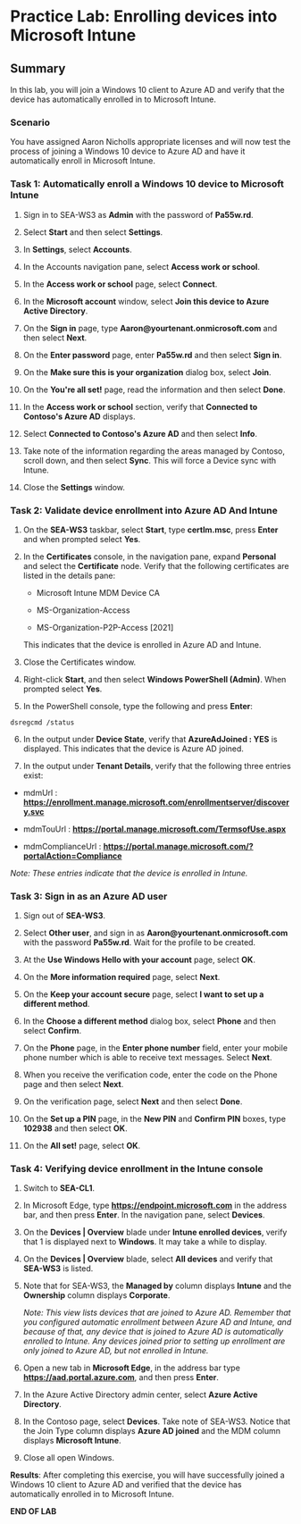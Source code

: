 # Practice Lab: Enrolling devices into Microsoft Intune

## Summary

In this lab, you will join a Windows 10 client to Azure AD and verify that the device has automatically enrolled in to Microsoft Intune.

### Scenario

You have assigned Aaron Nicholls appropriate licenses and will now test the process of joining a Windows 10 device to Azure AD and have it automatically enroll in Microsoft Intune.

### Task 1: Automatically enroll a Windows 10 device to Microsoft Intune

1.  Sign in to SEA-WS3 as **Admin** with the password of **Pa55w.rd**.

2.  Select **Start** and then select **Settings**.

3.  In **Settings**, select **Accounts**.

4.  In the Accounts navigation pane, select **Access work or school**.

5.  In the **Access work or school** page, select **Connect**.

6.  In the **Microsoft account** window, select **Join this device to Azure Active Directory**.

7.  On the **Sign in** page, type **Aaron\@yourtenant.onmicrosoft.com** and then select **Next**.


8.  On the **Enter password** page, enter **Pa55w.rd** and then select **Sign in**.

9.  On the **Make sure this is your organization** dialog box, select **Join**.

10.  On the **You're all set!** page, read the information and then select **Done**.

11.  In the **Access work or school** section, verify that **Connected to Contoso's Azure AD** displays.

12.  Select **Connected to Contoso's Azure AD** and then select **Info**.

13.  Take note of the information regarding the areas managed by Contoso, scroll down, and then select **Sync**. This will force a Device sync with Intune.

14.  Close the **Settings** window.

### Task 2: Validate device enrollment into Azure AD And Intune

1.  On the **SEA-WS3** taskbar, select **Start**, type **certlm.msc**, press **Enter** and when prompted select **Yes**.
    
2.  In the **Certificates** console, in the navigation pane, expand **Personal** and select the **Certificate** node. Verify that the following certificates are listed in the details pane:
    
    -   Microsoft Intune MDM Device CA

    -   MS-Organization-Access

    -   MS-Organization-P2P-Access \[2021\]

    This indicates that the device is enrolled in Azure AD and Intune.

3.  Close the Certificates window.

4.  Right-click **Start**, and then select **Windows PowerShell (Admin)**. When prompted select **Yes**.
    
5.  In the PowerShell console, type the following and press **Enter**: 
```
dsregcmd /status

```

6.  In the output under **Device State**, verify that **AzureAdJoined : YES** is displayed. This indicates that the device is Azure AD joined.
    
7.  In the output under **Tenant Details**, verify that the following three entries exist:
    
-   mdmUrl :
    **https://enrollment.manage.microsoft.com/enrollmentserver/discovery.svc**
    
-   mdmTouUrl : **https://portal.manage.microsoft.com/TermsofUse.aspx**
    
-   mdmComplianceUrl : **https://portal.manage.microsoft.com/?portalAction=Compliance**
    

_Note: These entries indicate that the device is enrolled in Intune._

### Task 3: Sign in as an Azure AD user

1.  Sign out of **SEA-WS3**.

2.  Select **Other user**, and sign in as **Aaron\@yourtenant.onmicrosoft.com** with the password **Pa55w.rd**. Wait for the profile to be created.

3.  At the **Use Windows Hello with your account** page, select **OK**.

4.  On the **More information required** page, select **Next**.

5.  On the **Keep your account secure** page, select **I want to set up a different method**.

6.  In the **Choose a different method** dialog box, select **Phone** and then select **Confirm**.

7.  On the **Phone** page, in the **Enter phone number** field, enter your mobile phone number which is able to receive text messages. Select **Next**.

8.  When you receive the verification code, enter the code on the Phone page and then select **Next**.


9.  On the verification page, select **Next** and then select **Done**.

10.  On the **Set up a PIN** page, in the **New PIN** and **Confirm PIN** boxes, type **102938** and then select **OK**.

11.  On the **All set!** page, select **OK**.

### Task 4: Verifying device enrollment in the Intune console

1.  Switch to **SEA-CL1**. 
    
2. In Microsoft Edge, type **https://endpoint.microsoft.com** in the address bar, and then press **Enter**. In the navigation pane, select **Devices**.

3. On the **Devices | Overview** blade under **Intune enrolled devices**, verify that 1 is displayed next to **Windows**. It may take a while to display.

4. On the **Devices | Overview** blade, select **All devices** and verify that **SEA-WS3** is listed.

5. Note that for SEA-WS3, the **Managed by** column displays **Intune** and the **Ownership** column displays **Corporate**.  

   _Note: This view lists devices that are joined to Azure AD. Remember that you configured automatic enrollment between Azure AD and Intune, and because of that, any device that is joined to Azure AD is automatically enrolled to Intune. Any devices joined prior to setting up enrollment are only joined to Azure AD, but not enrolled in Intune._

6. Open a new tab in **Microsoft Edge**, in the address bar type **https://aad.portal.azure.com**, and then press **Enter**.

7. In the Azure Active Directory admin center, select **Azure Active Directory**.

8. In the Contoso page, select **Devices**. Take note of SEA-WS3. Notice that the Join Type column displays **Azure AD joined** and the MDM column displays **Microsoft Intune**.

9. Close all open Windows.

**Results**: After completing this exercise, you will have successfully joined a Windows 10 client to Azure AD and verified that the device has automatically enrolled in to Microsoft Intune.

**END OF LAB**
